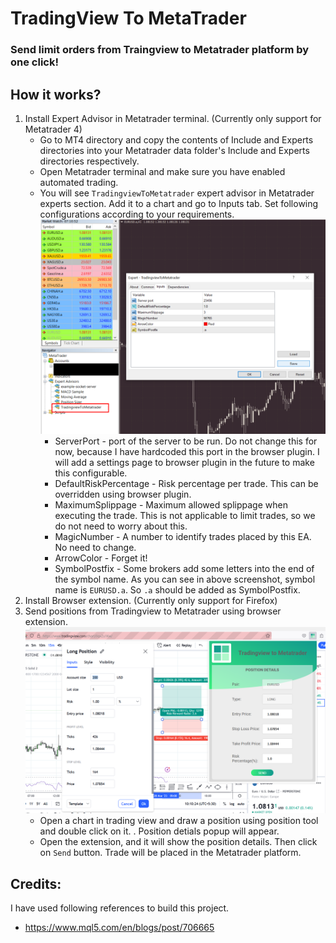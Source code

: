 # TradingView To MetaTrader
### Send limit orders from Traingview to Metatrader platform by one click!

## How it works?
1. Install Expert Advisor in Metatrader terminal. (Currently only support for Metatrader 4)
    - Go to MT4 directory and copy the contents of Include and Experts directories into your Metatrader 
  data folder's Include and Experts directories respectively. 
    - Open Metatrader terminal and make sure you have enabled automated trading.
    - You will see `TradingviewToMetatrader` expert advisor in Metatrader experts section. Add 
  it to a chart and go to Inputs tab. Set following configurations according to your requirements.
      ![Screenshot of Expert advisor configurations](mt4-expert.png "EA Configurations")
      - ServerPort - port of the server to be run. Do not change this for now, because I have hardcoded
      this port in the browser plugin. I will add a settings page to browser plugin in the future to make this configurable.
      - DefaultRiskPercentage - Risk percentage per trade. This can be overridden using browser plugin.
      - MaximumSplippage - Maximum allowed splippage when executing the trade. This is not applicable to limit trades, 
      so we do not need to worry about this.
      - MagicNumber - A number to identify trades placed by this EA. No need to change.
      - ArrowColor - Forget it!
      - SymbolPostfix - Some brokers add some letters into the end of the symbol name. As you can see
      in above screenshot, symbol name is `EURUSD.a`. So `.a` should be added as SymbolPostfix.  
2. Install Browser extension. (Currently only support for Firefox)
3. Send positions from Tradingview to Metatrader using browser extension.
    ![tradingview-extension.png](tradingview-extension.png)
   - Open a chart in trading view and draw a position using position tool and double click on it. .
   Position detials popup will appear. 
   - Open the extension, and it will show the position details. Then click on `Send` button. Trade 
   will be placed in the Metatrader platform.

## Credits:
I have used following references to build this project.
- https://www.mql5.com/en/blogs/post/706665

